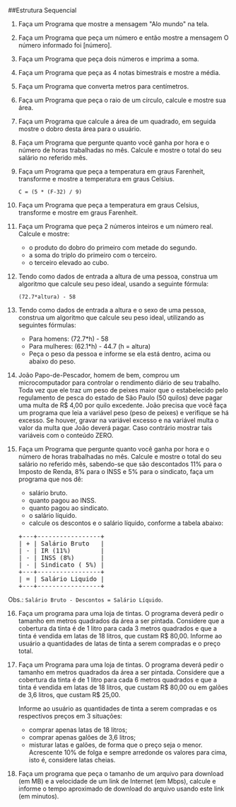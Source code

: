 ##Estrutura Sequencial

1. Faça um Programa que mostre a mensagem "Alo mundo" na tela.

2. Faça um Programa que peça um número e então mostre a mensagem O número informado foi [número].

3. Faça um Programa que peça dois números e imprima a soma.

4. Faça um Programa que peça as 4 notas bimestrais e mostre a média.

5. Faça um Programa que converta metros para centímetros.

6. Faça um Programa que peça o raio de um círculo, calcule e mostre sua área.

7. Faça um Programa que calcule a área de um quadrado, em seguida mostre o
   dobro desta área para o usuário.
   
8. Faça um Programa que pergunte quanto você ganha por hora e o número de horas 
   trabalhadas no mês. Calcule e mostre o total do seu salário no referido mês.
   
9. Faça um Programa que peça a temperatura em graus Farenheit, transforme e 
   mostre a temperatura em graus Celsius.
   
    `C = (5 * (F-32) / 9)`

10. Faça um Programa que peça a temperatura em graus Celsius, transforme e 
   mostre em graus Farenheit.
   
11. Faça um Programa que peça 2 números inteiros e um número real. 
    Calcule e mostre:
    - o produto do dobro do primeiro com metade do segundo.
    - a soma do triplo do primeiro com o terceiro.
    - o terceiro elevado ao cubo.
    
12. Tendo como dados de entrada a altura de uma pessoa, construa um 
    algoritmo que calcule seu peso ideal, usando a seguinte fórmula: 
    
    `(72.7*altura) - 58`
    
13. Tendo como dados de entrada a altura e o sexo de uma pessoa, 
    construa um algoritmo que calcule seu peso ideal, utilizando as 
    seguintes fórmulas:
    - Para homens: (72.7*h) - 58
    - Para mulheres: (62.1*h) - 44.7 (h = altura)
    - Peça o peso da pessoa e informe se ela está dentro, acima ou abaixo do peso.
    
14. João Papo-de-Pescador, homem de bem, comprou um microcomputador para 
    controlar o rendimento diário de seu trabalho. Toda vez que ele traz um 
    peso de peixes maior que o estabelecido pelo regulamento de pesca do 
    estado de São Paulo (50 quilos) deve pagar uma multa de R$ 4,00 por 
    quilo excedente. João precisa que você faça um programa que leia a 
    variável peso (peso de peixes) e verifique se há excesso. Se houver, 
    gravar na variável excesso e na variável multa o valor da multa que 
    João deverá pagar. Caso contrário mostrar tais variáveis com o 
    conteúdo ZERO.
    
15. Faça um Programa que pergunte quanto você ganha por hora e o número de 
    horas trabalhadas no mês. Calcule e mostre o total do seu salário no 
    referido mês, sabendo-se que são descontados 11% para o Imposto de Renda, 
    8% para o INSS e 5% para o sindicato, faça um programa que nos dê:
    - salário bruto.
    - quanto pagou ao INSS.
    - quanto pagou ao sindicato.
    - o salário líquido.
    - calcule os descontos e o salário líquido, conforme a tabela abaixo:
    
    <pre>
    +---+-----------------+
    | + | Salário Bruto   |
    | - | IR (11%)        |
    | - | INSS (8%)       |
    | - | Sindicato ( 5%) |
    +---+-----------------+
    | = | Salário Liquido |
    +---+-----------------+
    </pre>
        
Obs.: `Salário Bruto - Descontos = Salário Líquido`.

16. Faça um programa para uma loja de tintas. O programa deverá pedir o tamanho 
em metros quadrados da área a ser pintada. Considere que a cobertura da tinta é 
de 1 litro para cada 3 metros quadrados e que a tinta é vendida em latas de 
18 litros, que custam R$ 80,00. Informe ao usuário a quantidades de latas de 
tinta a serem compradas e o preço total.

17. Faça um Programa para uma loja de tintas. O programa deverá pedir o 
    tamanho em metros quadrados da área a ser pintada. Considere que a cobertura 
    da tinta é de 1 litro para cada 6 metros quadrados e que a tinta é vendida em 
    latas de 18 litros, que custam R$ 80,00 ou em galões de 3,6 litros, que custam 
    R$ 25,00.
    
    Informe ao usuário as quantidades de tinta a serem compradas e os 
    respectivos preços em 3 situações:
    - comprar apenas latas de 18 litros;
    - comprar apenas galões de 3,6 litros;
    - misturar latas e galões, de forma que o preço seja o menor. Acrescente 10% de folga e sempre arredonde os valores para cima, isto é, considere latas cheias.

18. Faça um programa que peça o tamanho de um arquivo para download (em MB) 
    e a velocidade de um link de Internet (em Mbps), calcule e informe o 
    tempo aproximado de download do arquivo usando este link (em minutos).
